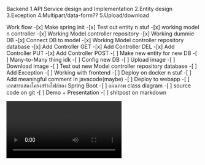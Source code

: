 Backend 
    1.API Service design and Implementation
    2.Entity design
    3.Exception
    4.Multipart/data-form??
    5.Upload/download

Work flow
    -[x] Make spring init
    -[x] Test out entity n stuf
    -[x] working model n controller
    -[x] Working Model controller repository
    -[x] Working dummie DB
    -[x] Connect DB to model
    -[x] Working Model controller repository database
    -[x] Add Controller GET
    -[x] Add Controller DEL
    -[x] Add Controller PUT
    -[x] Add Controller POST
    -[ ] Make new entity for new DB
    -[ ] Many-to-Many thing idk
    -[ ] Config new DB
    -[ ] Upload image
    -[ ] Download image
    -[ ] Test out new Model controller repository database
    -[ ] Add Exception
    -[ ] Working with frontend 
    -[ ] Deploy on docker n stuf
    -[ ] Add meaningful comment in javacode(maybe)
    -[ ] Deploy to webapp
    -[ ] เอกสารแสดงโครงสร้างไฟล์ของ Spring Boot
    -[ ] แผนภาพ class diagram
    -[ ] source code on git 
    -[ ] Demo + Presentation
    -[ ] shitpost on markdown

![Horse running at full speed](https://files.catbox.moe/7qzzcm.webm)